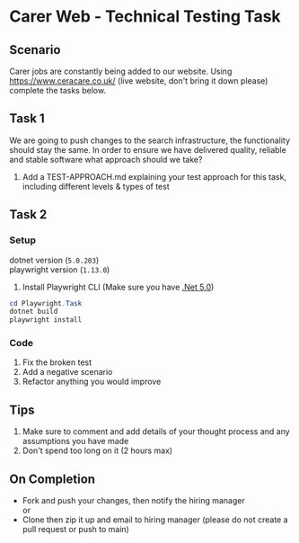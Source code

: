 # Carer Web - Technical Testing Task

## Scenario
Carer jobs are constantly being added to our website. Using https://www.ceracare.co.uk/ (live website, don't bring it down please) complete the tasks below.

## Task 1
We are going to push changes to the search infrastructure, the functionality should stay the same. In order to ensure we have delivered quality, reliable and stable software what approach should we take?
1. Add a TEST-APPROACH.md explaining your test approach for this task, including different levels & types of test

## Task 2

### Setup
dotnet version (`5.0.203`)   
playwright version (`1.13.0`)
1. Install Playwright CLI (Make sure you have [.Net 5.0](https://dotnet.microsoft.com/download/dotnet/5.0))
```PowerShell
cd Playwright.Task
dotnet build
playwright install
```

### Code
1. Fix the broken test
1. Add a negative scenario
1. Refactor anything you would improve

## Tips
1. Make sure to comment and add details of your thought process and any assumptions you have made
1. Don't spend too long on it (2 hours max)

## On Completion
- Fork and push your changes, then notify the hiring manager   
or
- Clone then zip it up and email to hiring manager
(please do not create a pull request or push to main)
